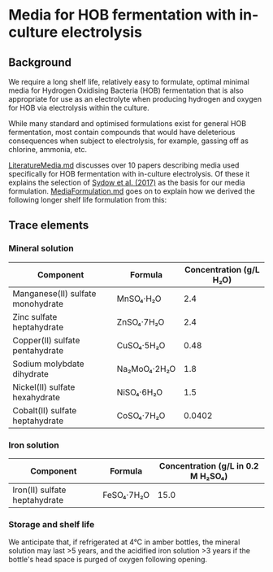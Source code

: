 # Media for HOB fermentation with in-culture electrolysis

## Background

We require a long shelf life, relatively easy to formulate, optimal minimal media for Hydrogen Oxidising Bacteria (HOB) fermentation that is also appropriate for use as an electrolyte when producing hydrogen and oxygen for HOB via electrolysis within the culture.  

While many standard and optimised formulations exist for general HOB fermentation, most contain compounds that would have deleterious consequences when subject to electrolysis, for example, gassing off as chlorine, ammonia, etc.

[LiteratureMedia.md](LiteratureMedia.md) discusses over 10 papers describing media used specifically for HOB fermentation with in-culture electrolysis.  Of these it explains the selection of [Sydow et al. (2017)](https://doi.org/10.1002/elsc.201600252) as the basis for our media formulation. [MediaFormulation.md](MediaFormulation.md) goes on to explain how we derived the following longer shelf life formulation from this:

## Trace elements

### Mineral solution

| Component | Formula | Concentration (g/L H₂O) |
|------------|----------|--------------------------------------|
| Manganese(II) sulfate monohydrate | MnSO₄·H₂O | 2.4 |
| Zinc sulfate heptahydrate | ZnSO₄·7H₂O | 2.4 |
| Copper(II) sulfate pentahydrate | CuSO₄·5H₂O | 0.48 |
| Sodium molybdate dihydrate | Na₂MoO₄·2H₂O | 1.8 |
| Nickel(II) sulfate hexahydrate | NiSO₄·6H₂O | 1.5 |
| Cobalt(II) sulfate heptahydrate | CoSO₄·7H₂O | 0.0402 |

### Iron solution

| Component | Formula | Concentration (g/L in 0.2 M H₂SO₄) |
|------------|----------|--------------------------------------|
| Iron(II) sulfate heptahydrate | FeSO₄·7H₂O | 15.0 |

### Storage and shelf life

We anticipate that, if refrigerated at 4°C in amber bottles, the mineral solution may last >5 years, and the acidified iron solution >3 years if the bottle's head space is purged of oxygen following opening.
